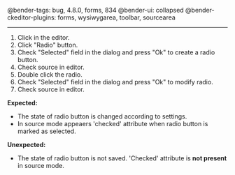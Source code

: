 @bender-tags: bug, 4.8.0, forms, 834
@bender-ui: collapsed
@bender-ckeditor-plugins: forms, wysiwygarea, toolbar, sourcearea

----

1. Click in the editor.
2. Click "Radio" button.
3. Check "Selected" field in the dialog and press "Ok" to create a radio button.
4. Check source in editor.
5. Double click the radio.
6. Check "Selected" field in the dialog and press "Ok" to modify radio.
7. Check source in editor.

**Expected:**

* The state of radio button is changed according to settings.
* In source mode appeaers 'checked' attribute when radio button is marked as selected.

**Unexpected:**

* The state of radio button is not saved. 'Checked' attribute is **not present** in source mode.
